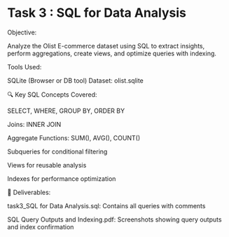 # Task 3 : SQL for Data Analysis
Objective:

Analyze the Olist E-commerce dataset using SQL to extract insights, perform aggregations, create views, and optimize queries with indexing.

Tools Used:

SQLite (Browser or DB tool)
Dataset: olist.sqlite

🔍 Key SQL Concepts Covered:

SELECT, WHERE, GROUP BY, ORDER BY

Joins: INNER JOIN

Aggregate Functions: SUM(), AVG(), COUNT()

Subqueries for conditional filtering

Views for reusable analysis

Indexes for performance optimization

📂 Deliverables:

task3_SQL for Data Analysis.sql: Contains all queries with comments

SQL Query Outputs and Indexing.pdf: Screenshots showing query outputs and index confirmation

